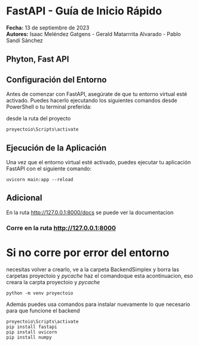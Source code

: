 # FastAPI - Guía de Inicio Rápido
**Fecha:** 13 de septiembre de 2023  
**Autores:** Isaac Meléndez Gatgens - Gerald Matarrrita Alvarado - Pablo Sandí Sánchez
## Phyton, Fast API


## Configuración del Entorno
Antes de comenzar con FastAPI, asegúrate de que tu entorno virtual esté activado. Puedes hacerlo ejecutando los siguientes comandos desde PowerShell o tu terminal preferida:

desde la ruta del proyecto 
```
proyectoio\Scripts\activate
```

## Ejecución de la Aplicación
Una vez que el entorno virtual esté activado, puedes ejecutar tu aplicación FastAPI con el siguiente comando:
```
uvicorn main:app --reload
```

## Adicional
En la ruta http://127.0.0.1:8000/docs se puede ver la documentacion


### Corre en la ruta http://127.0.0.1:8000


# Si no corre por error del entorno 
necesitas volver a crearlo, 
ve a la carpeta BackendSimplex y borra las carpetas proyectoio y _pycache_
haz el comandoque esta acontinuacion, eso creara la carpta proyectoio y _pycache_

```
python -m venv proyectoio
```

Además puedes usa comandos para instalar nuevamente lo que necesario para que funcione el backend

```
proyectoio\Scripts\activate
pip install fastapi
pip install uvicorn
pip install numpy
```
